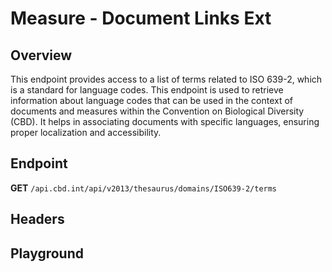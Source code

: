 <script setup>
import "@/style.css"
import SwaggerUI from "@/swagger/view/SwaggerUI.vue"
import swaggerJson from "@/swagger/json/thesaurus/measure/document-links-ext.json";

const swaggerSpecs = [
  { json:swaggerJson, protected: false },
]
</script>

# Measure - Document Links Ext

## Overview

This endpoint provides access to a list of terms related to ISO 639-2, which is a standard for language codes. This endpoint is used to retrieve information about language codes that can be used in the context of documents and measures within the Convention on Biological Diversity (CBD). It helps in associating documents with specific languages, ensuring proper localization and accessibility.


## Endpoint

**GET** `/api.cbd.int/api/v2013/thesaurus/domains/ISO639-2/terms`

## Headers
<!--@include: @/../components/common/header/accept.md-->

## Playground

<SwaggerUI :swaggerSpecs="swaggerSpecs" />